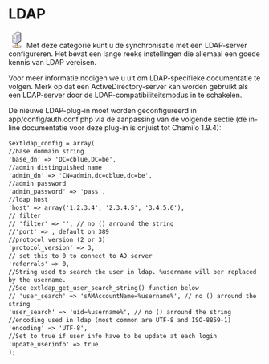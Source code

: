 # LDAP

![](../../../.gitbook/assets/graficos14.png) Met deze categorie kunt u de synchronisatie met een LDAP-server configureren. Het bevat een lange reeks instellingen die allemaal een goede kennis van LDAP vereisen.

Voor meer informatie nodigen we u uit om LDAP-specifieke documentatie te volgen. Merk op dat een ActiveDirectory-server kan worden gebruikt als een LDAP-server door de LDAP-compatibiliteitsmodus in te schakelen.

De nieuwe LDAP-plug-in moet worden geconfigureerd in app/config/auth.conf.php via de aanpassing van de volgende sectie \(de in-line documentatie voor deze plug-in is onjuist tot Chamilo 1.9.4\):

```
$extldap_config = array(
//base dommain string
'base_dn' => 'DC=cblue,DC=be',
//admin distinguished name
'admin_dn' => 'CN=admin,dc=cblue,dc=be',
//admin password
'admin_password' => 'pass',
//ldap host
'host' => array('1.2.3.4', '2.3.4.5', '3.4.5.6'),
// filter
// 'filter' => '', // no () arround the string
//'port' => , default on 389
//protocol version (2 or 3)
'protocol_version' => 3,
// set this to 0 to connect to AD server
'referrals' => 0,
//String used to search the user in ldap. %username will ber replaced by the username.
//See extldap_get_user_search_string() function below
// 'user_search' => 'sAMAccountName=%username%', // no () arround the string
'user_search' => 'uid=%username%', // no () arround the string
//encoding used in ldap (most common are UTF-8 and ISO-8859-1)
'encoding' => 'UTF-8',
//Set to true if user info have to be update at each login
'update_userinfo' => true
);
```
